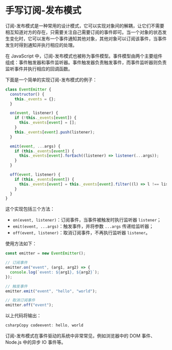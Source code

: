 # 手写订阅-发布模式

订阅-发布模式是一种常用的设计模式，它可以实现对象间的解耦，让它们不需要相互知道对方的存在，只需要关注自己需要订阅的事件即可。当一个对象的状态发生变化时，它可以发布一个事件通知其他对象，其他对象可以订阅该事件，当事件发生时得到通知并执行相应的处理。

在 JavaScript 中，订阅-发布模式也被称为事件模型。事件模型由两个主要组件组成：事件触发器和事件监听器。事件触发器负责触发事件，而事件监听器则负责监听事件并执行相应的回调函数。

下面是一个简单的实现订阅-发布模式的例子：

```javascript
class EventEmitter {
  constructor() {
    this._events = {};
  }

  on(event, listener) {
    if (!this._events[event]) {
      this._events[event] = [];
    }
    this._events[event].push(listener);
  }

  emit(event, ...args) {
    if (this._events[event]) {
      this._events[event].forEach((listener) => listener(...args));
    }
  }

  off(event, listener) {
    if (this._events[event]) {
      this._events[event] = this._events[event].filter((l) => l !== listener);
    }
  }
}
```

这个实现包括三个方法：

* `on(event, listener)`：订阅事件，当事件被触发时执行监听器 `listener`；
* `emit(event, ...args)`：触发事件，并将参数 `...args` 传递给监听器；
* `off(event, listener)`：取消订阅事件，不再执行监听器 `listener`。

使用方法如下：

```javascript
const emitter = new EventEmitter();

// 订阅事件
emitter.on("event", (arg1, arg2) => {
  console.log(`event: ${arg1}, ${arg2}`);
});

// 触发事件
emitter.emit("event", "hello", "world");

// 取消订阅事件
emitter.off("event");
```

以上代码将输出：

```csharp
csharpCopy codeevent: hello, world
```

订阅-发布模式在事件驱动的系统中非常常见，例如浏览器中的 DOM 事件、Node.js 中的异步 IO 事件等。
